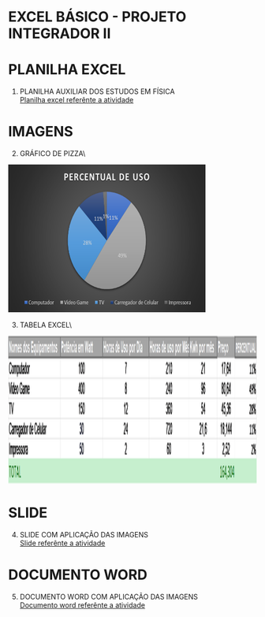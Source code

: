 # EXCEL BÁSICO - PROJETO INTEGRADOR II

# PLANILHA EXCEL
1. PLANILHA AUXILIAR DOS ESTUDOS EM FÍSICA\
[Planilha excel referênte a atividade](Projeto_Integrador_2_Murillo.xlsx)

# IMAGENS
2. GRÁFICO DE PIZZA\
<img src="gráfico.png" alt="Gráfico de Pizza" width="400" height="300">

3. TABELA EXCEL\
<img src="Tabela1.png" alt="Tabela Excel" width="700" height="300">

# SLIDE
4. SLIDE COM APLICAÇÃO DAS IMAGENS\
[Slide referênte a atividade](PPTX-EXCEL.pptx)

# DOCUMENTO WORD
5. DOCUMENTO WORD COM APLICAÇÃO DAS IMAGENS\
[Documento word referênte a atividade](Doc-Word.docx)

